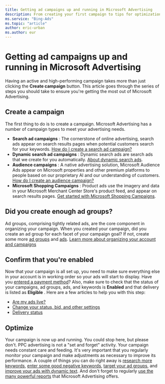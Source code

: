 ```yaml
---
title: Getting ad campaigns up and running in Microsoft Advertising
description: From creating your first campaign to tips for optimization, here is a flow of steps you should follow to help create and maintain a robust, successful campaign.
ms.service: "Bing-Ads"
ms.topic: "article"
author: eric-urban
ms.author: eur
---
```


# Getting ad campaigns up and running in Microsoft Advertising

Having an active and high-performing campaign takes more than just clicking the **Create campaign** button. This article goes through the series of steps you should take to ensure you're getting the most out of Microsoft Advertising.

## Create a campaign

The first thing to do is to create a campaign. Microsoft Advertising has a number of campaign types to meet your advertising needs.

- **Search ad campaigns** : The cornerstone of online advertising, search ads appear on search results pages when potential customers search for your keywords. [How do I create a search ad campaign?](./hlp_BA_PROC_Create1stAd.md)
- **Dynamic search ad campaigns** : Dynamic search ads are search ads that we create for you automatically. [About dynamic search ads](./hlp_BA_CONC_DynamicSearchAds.md).
- **Audience campaigns** : A native advertising solution, Microsoft Audience Ads appear on Microsoft properties and other premium platforms to people based on our proprietary AI and our understanding of customers. [How do I create an audience campaign?](./hlp_BA_PROC_CreateAudienceCampaign.md)
- **Microsoft Shopping Campaigns** : Product ads use the imagery and data in your Microsoft Merchant Center Store's product feed, and appear on search results pages. [Get started with Microsoft Shopping Campaigns](./hlp_BA_CONC_BSC_GetStarted.md).

## Did you create enough ad groups?

Ad groups, comprising tightly related ads, are the core component in organizing your campaign. When you created your campaign, did you create an ad group for each facet of your campaign goal? If not, create some more [ad groups](./hlp_BA_CONC_NewAd_CreateANewAdGroup.md) and [ads](./hlp_BA_PROC_CreateEXTA.md). [Learn more about organizing your account and campaigns](./hlp_BA_CONC_AboutAccts.md)

## Confirm that you're enabled

Now that your campaign is all set up, you need to make sure everything else in your account is in working order so your ads will start to display. Have you [entered a payment method](./hlp_BA_PROC_AddBilling.md)? Also, make sure to check that the status of your campaigns, ad groups, ads, and keywords is **Enabled** and that delivery is listed as **Eligible** . Here are a few articles to help you with this step:

- [Are my ads live?](./hlp_BA_CONC_pitfalls.md)
- [Change your status, bid, and other settings](./hlp_BA_PROC_ChgSettings.md)
- [Delivery status](./hlp_BA_CONC_EditorialStatus.md)

## Optimize

Your campaign is now up and running. You could stop here, but please don't. PPC advertising is not a "set and forget" activity. Your campaign needs constant care and feeding. It's very important that you regularly monitor your campaign and make adjustments as necessary to improve its performance. A couple of things you can do right away is [research more keywords](./hlp_BA_CONC_KeywordPlannerIntro.md), [enter some good negative keywords](./hlp_BA_PROC_AddNegativeKeywords.md), [target your ad groups](./hlp_BA_PROC_TargetingAgeGender.md), and [improve your ads with dynamic text](./hlp_BA_CONC_AboutParameters.md). And don't forget to regularly [use the many powerful reports](./hlp_BA_PROC_CreateReport.md) that Microsoft Advertising offers.


